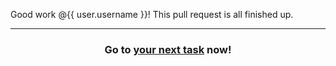 Good work @{{ user.username }}! This pull request is all finished up.

<hr>
<h3 align="center">Go to <a href="{{ url }}">your next task</a> now!</h3>
